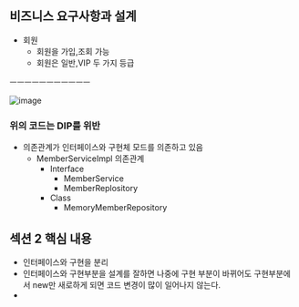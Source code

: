 ## 비즈니스 요구사항과 설계
- 회원
  - 회원을 가입,조회 가능
  - 회원은 일반,VIP 두 가지 등급
  
  
 ㅡㅡㅡㅡㅡㅡㅡㅡㅡㅡㅡ
 
![image](https://user-images.githubusercontent.com/59104703/163762683-4ecd48d8-dfd7-4c6e-8eb3-23490d6d4b8f.png)

### 위의 코드는 DIP를 위반
- 의존관계가 인터페이스와 구현체 모드를 의존하고 있음
  - MemberServiceImpl 의존관계
    - Interface
        - MemberService
        - MemberReplository
    - Class
        - MemoryMemberRepository


## 섹션 2 핵심 내용 
- 인터페이스와 구현을 분리
- 인터페이스와 구현부분을 설계를 잘하면 나중에 구현 부분이 바뀌어도 구현부분에서 new만 새로하게 되면 코드 변경이 많이 일어나지 않는다.
- 



